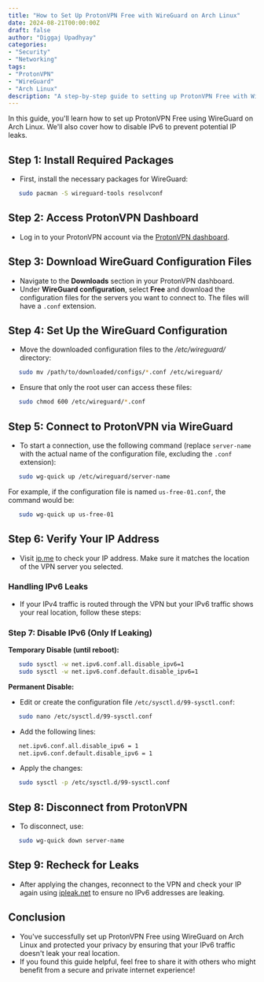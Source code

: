 ```yaml
---
title: "How to Set Up ProtonVPN Free with WireGuard on Arch Linux"
date: 2024-08-21T00:00:00Z
draft: false
author: "Diggaj Upadhyay"
categories:
- "Security"
- "Networking"
tags:
- "ProtonVPN"
- "WireGuard"
- "Arch Linux"
description: "A step-by-step guide to setting up ProtonVPN Free with WireGuard on Arch Linux"
---
```


In this guide, you'll learn how to set up ProtonVPN Free using WireGuard on Arch Linux. We'll also cover how to disable IPv6 to prevent potential IP leaks.

## Step 1: Install Required Packages

- First, install the necessary packages for WireGuard:

```bash
   sudo pacman -S wireguard-tools resolvconf
```


## Step 2: Access ProtonVPN Dashboard

- Log in to your ProtonVPN account via the [ProtonVPN dashboard](https://account.protonvpn.com).

## Step 3: Download WireGuard Configuration Files

- Navigate to the **Downloads** section in your ProtonVPN dashboard.
- Under **WireGuard configuration**, select **Free** and download the configuration files for the servers you want to connect to. The files will have a `.conf` extension.

## Step 4: Set Up the WireGuard Configuration

- Move the downloaded configuration files to the */etc/wireguard/* directory:

```bash
   sudo mv /path/to/downloaded/configs/*.conf /etc/wireguard/
```

- Ensure that only the root user can access these files:

```bash
   sudo chmod 600 /etc/wireguard/*.conf
```

## Step 5: Connect to ProtonVPN via WireGuard

- To start a connection, use the following command (replace `server-name` with the actual name of the configuration file, excluding the `.conf` extension):

```bash
   sudo wg-quick up /etc/wireguard/server-name
```

For example, if the configuration file is named `us-free-01.conf`, the command would be:

```bash
   sudo wg-quick up us-free-01
```

## Step 6: Verify Your IP Address

- Visit [ip.me](https://ip.me) to check your IP address. Make sure it matches the location of the VPN server you selected.

### Handling IPv6 Leaks

- If your IPv4 traffic is routed through the VPN but your IPv6 traffic shows your real location, follow these steps:

### Step 7: Disable IPv6 (Only If Leaking)

**Temporary Disable (until reboot):**

```bash
   sudo sysctl -w net.ipv6.conf.all.disable_ipv6=1
   sudo sysctl -w net.ipv6.conf.default.disable_ipv6=1
```

**Permanent Disable:**

- Edit or create the configuration file `/etc/sysctl.d/99-sysctl.conf`:
```bash
   sudo nano /etc/sysctl.d/99-sysctl.conf
```
- Add the following lines:
```bash
   net.ipv6.conf.all.disable_ipv6 = 1
   net.ipv6.conf.default.disable_ipv6 = 1
```
- Apply the changes:
```bash
   sudo sysctl -p /etc/sysctl.d/99-sysctl.conf
```

## Step 8: Disconnect from ProtonVPN

- To disconnect, use:

```bash
   sudo wg-quick down server-name
```

## Step 9: Recheck for Leaks

- After applying the changes, reconnect to the VPN and check your IP again using [ipleak.net](https://ipleak.net) to ensure no IPv6 addresses are leaking.

## Conclusion
- You've successfully set up ProtonVPN Free using WireGuard on Arch Linux and protected your privacy by ensuring that your IPv6 traffic doesn't leak your real location.
- If you found this guide helpful, feel free to share it with others who might benefit from a secure and private internet experience!
